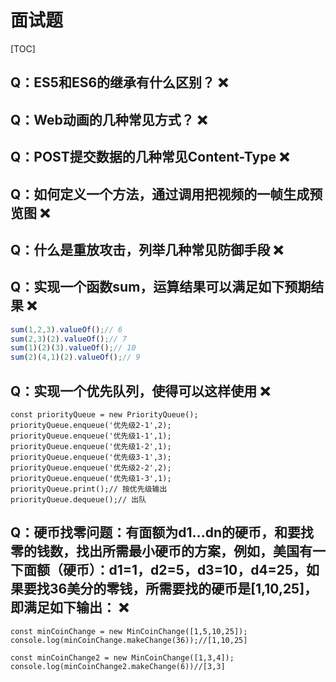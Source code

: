 # 面试题

[TOC]

## Q：ES5和ES6的继承有什么区别？ ❌

## Q：Web动画的几种常见方式？ ❌

## Q：POST提交数据的几种常见Content-Type ❌

## Q：如何定义一个方法，通过调用把视频的一帧生成预览图 ❌

## Q：什么是重放攻击，列举几种常见防御手段 ❌

## Q：实现一个函数sum，运算结果可以满足如下预期结果 ❌

```javascript
sum(1,2,3).valueOf();// 6
sum(2,3)(2).valueOf();// 7
sum(1)(2)(3).valueOf();// 10
sum(2)(4,1)(2).valueOf();// 9
```

## Q：实现一个优先队列，使得可以这样使用 ❌

```
const priorityQueue = new PriorityQueue();
priorityQueue.enqueue('优先级2-1',2);
priorityQueue.enqueue('优先级1-1',1);
priorityQueue.enqueue('优先级1-2',1);
priorityQueue.enqueue('优先级3-1',3);
priorityQueue.enqueue('优先级2-2',2);
priorityQueue.enqueue('优先级1-3',1);
priorityQueue.print();// 按优先级输出
priorityQueue.dequeue();// 出队
```

## Q：硬币找零问题：有面额为d1...dn的硬币，和要找零的钱数，找出所需最小硬币的方案，例如，美国有一下面额（硬币）：d1=1，d2=5，d3=10，d4=25，如果要找36美分的零钱，所需要找的硬币是[1,10,25]，即满足如下输出： ❌

```
const minCoinChange = new MinCoinChange([1,5,10,25]);
console.log(minCoinChange.makeChange(36));//[1,10,25]

const minCoinChange2 = new MinCoinChange([1,3,4]);
console.log(minCoinChange2.makeChange(6))//[3,3]
```

